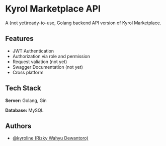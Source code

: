 
# Kyrol Marketplace API

A (not yet)ready-to-use, Golang backend API version of Kyrol Marketplace.




## Features

- JWT Authentication
- Authorization via role and permission
- Request valiation (not yet)
- Swagger Documentation (not yet)
- Cross platform


## Tech Stack

**Server:** Golang, Gin

**Database:** MySQL


## Authors

- [@kyroline (Rizky Wahyu Dewantoro)](https://github.com/Kyroline)


